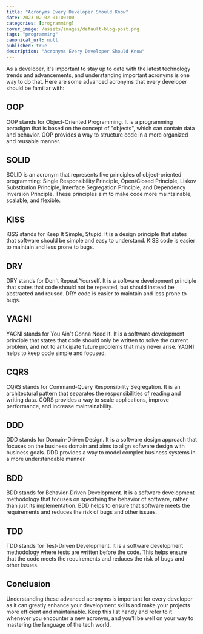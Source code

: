 ```yaml
---
title: "Acronyms Every Developer Should Know"
date: 2023-02-02 01:00:00
categories: [programming]
cover_image: /assets/images/default-blog-post.png
tags: "programming"
canonical_url: null
published: true
description: "Acronyms Every Developer Should Know"
---
```


As a developer, it's important to stay up to date with the latest technology trends and advancements, and understanding important acronyms is one way to do that. Here are some advanced acronyms that every developer should be familiar with:

## OOP

OOP stands for Object-Oriented Programming. It is a programming paradigm that is based on the concept of "objects", which can contain data and behavior. OOP provides a way to structure code in a more organized and reusable manner.

## SOLID

SOLID is an acronym that represents five principles of object-oriented programming: Single Responsibility Principle, Open/Closed Principle, Liskov Substitution Principle, Interface Segregation Principle, and Dependency Inversion Principle. These principles aim to make code more maintainable, scalable, and flexible.

## KISS

KISS stands for Keep It Simple, Stupid. It is a design principle that states that software should be simple and easy to understand. KISS code is easier to maintain and less prone to bugs.

## DRY

DRY stands for Don't Repeat Yourself. It is a software development principle that states that code should not be repeated, but should instead be abstracted and reused. DRY code is easier to maintain and less prone to bugs.

## YAGNI

YAGNI stands for You Ain't Gonna Need It. It is a software development principle that states that code should only be written to solve the current problem, and not to anticipate future problems that may never arise. YAGNI helps to keep code simple and focused.

## CQRS

CQRS stands for Command-Query Responsibility Segregation. It is an architectural pattern that separates the responsibilities of reading and writing data. CQRS provides a way to scale applications, improve performance, and increase maintainability.

## DDD

DDD stands for Domain-Driven Design. It is a software design approach that focuses on the business domain and aims to align software design with business goals. DDD provides a way to model complex business systems in a more understandable manner.

## BDD

BDD stands for Behavior-Driven Development. It is a software development methodology that focuses on specifying the behavior of software, rather than just its implementation. BDD helps to ensure that software meets the requirements and reduces the risk of bugs and other issues.

## TDD

TDD stands for Test-Driven Development. It is a software development methodology where tests are written before the code. This helps ensure that the code meets the requirements and reduces the risk of bugs and other issues.

## Conclusion

Understanding these advanced acronyms is important for every developer as it can greatly enhance your development skills and make your projects more efficient and maintainable. Keep this list handy and refer to it whenever you encounter a new acronym, and you'll be well on your way to mastering the language of the tech world.
